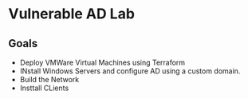 # Vulnerable AD Lab



## Goals

- Deploy VMWare Virtual Machines using Terraform
- INstall Windows Servers and configure AD using a custom domain.
- Build the Network
- Insttall CLients 
